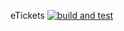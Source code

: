 eTickets
[![build and test](https://github.com/AlpheusLekgothoane/complete-eTickets-aspnet-core-web-application/actions/workflows/dotnet-ecommerce-app.yml/badge.svg?branch=master)](https://github.com/AlpheusLekgothoane/complete-eTickets-aspnet-core-web-application/actions/workflows/dotnet-ecommerce-app.yml)
